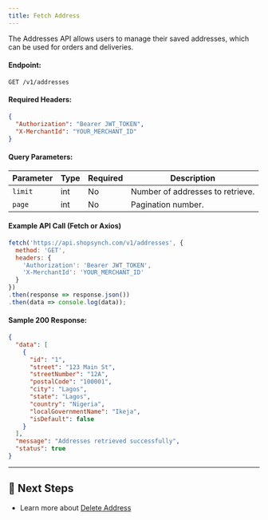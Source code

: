 ```yaml
---
title: Fetch Address
---
```


The Addresses API allows users to manage their saved addresses, which can be used for orders and deliveries.

#### **Endpoint:**
`GET /v1/addresses`

#### **Required Headers:**
```json
{
  "Authorization": "Bearer JWT_TOKEN",
  "X-MerchantId": "YOUR_MERCHANT_ID"
}
```

#### **Query Parameters:**
| Parameter | Type | Required | Description |
|-----------|------|----------|-------------|
| `limit`   | int  | No       | Number of addresses to retrieve. |
| `page`    | int  | No       | Pagination number. |

#### **Example API Call (Fetch or Axios)**
```javascript
fetch('https://api.shopsynch.com/v1/addresses', {
  method: 'GET',
  headers: {
    'Authorization': 'Bearer JWT_TOKEN',
    'X-MerchantId': 'YOUR_MERCHANT_ID'
  }
})
.then(response => response.json())
.then(data => console.log(data));
```

#### **Sample 200 Response:**
```json
{
  "data": [
    {
      "id": "1",
      "street": "123 Main St",
      "streetNumber": "12A",
      "postalCode": "100001",
      "city": "Lagos",
      "state": "Lagos",
      "country": "Nigeria",
      "localGovernmentName": "Ikeja",
      "isDefault": false
    }
  ],
  "message": "Addresses retrieved successfully",
  "status": true
}
```

---

## 🔗 Next Steps
- Learn more about [Delete Address](delete-address.md)
<!-- - Explore additional [API Endpoints](../../api-endpoints/README.md) -->
